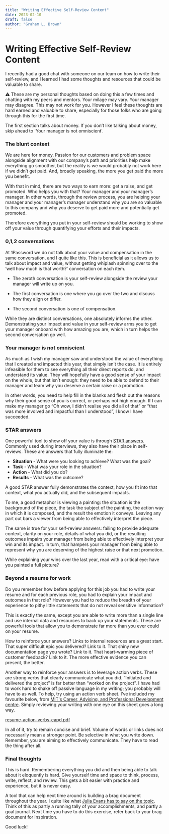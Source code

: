 ```yaml
---
title: "Writing Effective Self-Review Content"
date: 2023-02-10
draft: false
author: "Graham L. Brown"
---
```


# Writing Effective Self-Review Content

I recently had a good chat with someone on our team on how to write their self-review, and I learned I had some thoughts and resources that could be valuable to share. 

<aside>
⚠️ These are my personal thoughts based on doing this a few times and chatting with my peers and mentors. Your milage may vary. Your manager may disagree. This may not work for you. However I feel these thoughts are hard earned and valuable to share, especially for those folks who are going through this for the first time.

The first section talks about money. If you don’t like talking about money, skip ahead to 'Your manager is not omniscient'.
</aside>

### The blunt context

We are here for money. Passion for our customers and problem space alongside alignment with our company’s path and priorities help make everything go smoother, but the reality is we would probably not work here if we didn’t get paid. And, broadly speaking, the more you get paid the more you benefit.

With that in mind, there are two ways to earn more: get a raise, and get promoted. Who helps you with that? Your manager and your manager’s manager. In other words, through the review process, you are helping your manager and your manager’s manager understand why you are so valuable to this company and why you deserve to get paid more and potentially get promoted. 

Therefore everything you put in your self-review should be working to show off your value through quantifying your efforts and their impacts. 

### 0,1,2 conversations

At 1Password we do not talk about your value and compensation in the same conversation, and I quite like this. This is beneficial as it allows us to talk about impact and value, without getting whiplash spinning over to the ‘well how much is that worth?’ conversation on each item. 

 - The zeroth conversation is your self-review alongside the review your manager will write up on you. 

 - The first conversation is one where you go over the two and discuss how they align or differ.

 - The second conversation is one of compensation.

While they are distinct conversations, one absolutely informs the other. Demonstrating your impact and value in your self-review arms you to get your manager onboard with how amazing you are, which in turn helps the second conversation go well.

### Your manager is not omniscient

As much as I wish my manager saw and understood the value of everything that I created and impacted this year, that simply isn’t the case. It is entirely infeasible for them to see everything all their direct reports do, and understand its value. They will hopefully have a good sense of your impact on the whole, but that isn’t enough: they need to be able to defend to their manager and team why you deserve a certain raise or a promotion.

In other words, you need to help fill in the blanks and flesh out the reasons why their good sense of you is correct, or perhaps not high enough. If I can make my manager go “Oh wow, I didn’t realise you did all of that” or “that was more involved and impactful than I understood”, I know I have succeeded.

### STAR answers

One powerful tool to show off your value is through [STAR answers](https://en.wikipedia.org/wiki/Situation,_task,_action,_result). Commonly used during interviews, they also have their place in self-reviews. These are answers that fully illuminate the:

- **Situation** - What were you looking to achieve? What was the goal?
- **Task** - What was your role in the situation?
- **Action** - What did you do?
- **Results** - What was the outcome?

A good STAR answer fully demonstrates the context, how you fit into that context, what you actually did, and the subsequent impacts. 

To me, a good metaphor is viewing a painting: the situation is the background of the piece, the task the subject of the painting, the action way in which it is composed, and the result the emotion it conveys. Leaving any part out bars a viewer from being able to effectively interpret the piece. 

The same is true for your self-review answers: failing to provide adequate context, clarity on your role, details of what you did, or the resulting outcomes impairs your manager from being able to effectively interpret your win and its impact. In turn, that hampers your manager from being able to represent why you are deserving of the highest raise or that next promotion.

While explaining your wins over the last year, read with a critical eye: have you painted a full picture?

### Beyond a resume for work

Do you remember how before applying for this job you had to write your resume and for each previous role, you had to explain your impact and outcomes in that role? However you had to reduce the breadth of your experience to pithy little statements that do not reveal sensitive information?

This is exactly the same, except you are able to write more than a single line and use internal data and resources to back up your statements. These are powerful tools that allow you to demonstrate far more than you ever could on your resume. 

How to reinforce your answers? Links to internal resources are a great start. That super difficult epic you delivered? Link to it. That shiny new documentation page you wrote? Link to it. That heart-warming piece of customer feedback? Link to it. The more effective evidence you can present, the better. 

Another way to reinforce your answers is to leverage action verbs. These are strong verbs that clearly communicate what you did. “Initiated and delivered the project” is far better than “worked on the project”. I have had to work hard to shake off passive language in my writing; you probably will have to as well. To help, try using an action verb sheet. I’ve included my favourite below, from [MIT's Career, Advising, and Professional Development centre](https://capd.mit.edu/). Simply reviewing your writing with one eye on this sheet goes a long way. 

[resume-action-verbs-capd.pdf](./files/resume-action-verbs-capd.pdf)

In all of it, try to remain concise and brief. Volume of words or links does not necessarily mean a stronger point. Be selective in what you write down. Remember, you are aiming to effectively communicate. They have to read the thing after all.

### Final thoughts

This is hard. Remembering everything you did and then being able to talk about it eloquently is hard. Give yourself time and space to think, process, write, reflect, and review. This gets a bit easier with practice and experience, but it is never easy.

A tool that can help next time around is building a brag document throughout the year. I quite like what [Julia Evans has to say on the topic](https://jvns.ca/blog/brag-documents/). Think of this as partly a running tally of your accomplishments, and partly a goal journal. Next time you have to do this exercise, refer back to your brag document for inspiration. 

Good luck!
